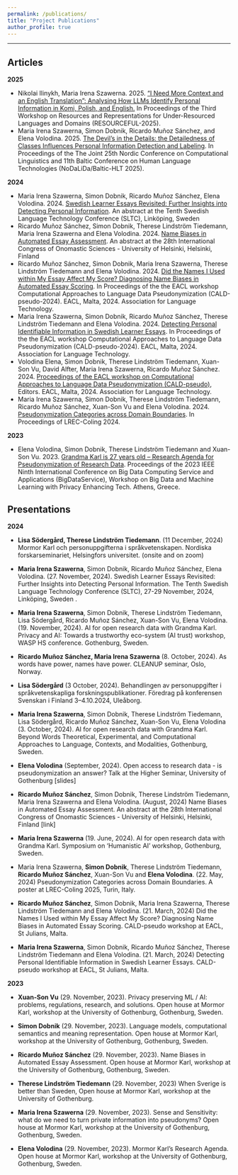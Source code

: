 ```yaml
---
permalink: /publications/
title: "Project Publications"
author_profile: true
---
```


------
## Articles

**2025**
* Nikolai Ilinykh, Maria Irena Szawerna. 2025. [“I Need More Context and an English Translation”: Analysing How LLMs Identify Personal Information in Komi, Polish, and English.](https://aclanthology.org/2025.resourceful-1.32/) In Proceedings of the Third Workshop on Resources and Representations for Under-Resourced Languages and Domains (RESOURCEFUL-2025).
* Maria Irena Szawerna, Simon Dobnik, Ricardo Muñoz Sánchez, and Elena Volodina. 2025. [The Devil’s in the Details: the Detailedness of Classes Influences Personal Information Detection and Labeling](https://aclanthology.org/2025.nodalida-1.70/). In Proceedings of the The Joint 25th Nordic Conference on Computational Linguistics and 11th Baltic Conference on Human Language Technologies (NoDaLiDa/Baltic-HLT 2025).


**2024**
* Maria Irena Szawerna, Simon Dobnik, Ricardo Muñoz Sánchez, Elena Volodina. 2024. [Swedish Learner Essays Revisited: Further Insights into Detecting Personal Information](https://sltc2024.github.io/abstracts/szawerna.pdf). An abstract at the Tenth Swedish Language Technology Conference (SLTC), Linköping, Sweden
* Ricardo Muñoz Sánchez, Simon Dobnik, Therese Lindström Tiedemann, Maria Irena Szawerna and Elena Volodina. 2024. [Name Biases in Automated Essay Assessment](https://researchportal.helsinki.fi/en/publications/name-biases-in-automated-essay-assessment-poster-presentation). An abstract at the 28th International Congress of Onomastic Sciences - University of Helsinki, Helsinki, Finland 
* Ricardo Muñoz Sánchez, Simon Dobnik, Maria Irena Szawerna, Therese Lindström Tiedemann and Elena Volodina. 2024. [Did the Names I Used within My Essay Affect My Score? Diagnosing Name Biases in Automated Essay Scoring](https://aclanthology.org/2024.caldpseudo-1.10/). In Proceedings of the the EACL workshop Computational Approaches to Language Data Pseudonymization (CALD-pseudo-2024). EACL, Malta, 2024. Association for Language Technology. 
* Maria Irena Szawerna, Simon Dobnik, Ricardo Muñoz Sánchez, Therese Lindström Tiedemann and Elena Volodina. 2024. [Detecting Personal Identifiable Information in Swedish Learner Essays](https://aclanthology.org/2024.caldpseudo-1.7/). In Proceedings of the the EACL workshop Computational Approaches to Language Data Pseudonymization (CALD-pseudo-2024). EACL, Malta, 2024. Association for Language Technology.
* Volodina Elena, Simon Dobnik, Therese Lindström Tiedemann, Xuan-Son Vu, David Alfter, Maria Irena Szawerna, Ricardo Muñoz Sánchez. 2024. [Proceedings of the EACL workshop on Computational Approaches to Language Data Pseudonymization (CALD-pseudo)](https://aclanthology.org/2024.caldpseudo-1.0/), Editors. EACL, Malta, 2024. Association for Language Technology.
* Maria Irena Szawerna, Simon Dobnik, Therese Lindström Tiedemann, Ricardo Muñoz Sánchez, Xuan-Son Vu and Elena Volodina. 2024. [Pseudonymization Categories across Domain Boundaries](https://aclanthology.org/2024.lrec-main.1164/). In Proceedings of LREC-Coling 2024.


**2023**

* Elena Volodina, Simon Dobnik, Therese Lindström Tiedemann and Xuan-Son Vu. 2023. [Grandma Karl is 27 years old – Research Agenda for Pseudonymization of Research Data](https://conferences.computer.org/cisosepub/pdfs/BigDataService2023-6X6dTK9dbY3khFk7JNapTA/337900a229/337900a229.pdf). Proceedings of the 2023 IEEE Ninth International Conference on Big Data Computing Service and Applications (BigDataService), Workshop on Big Data and Machine Learning with Privacy Enhancing Tech. Athens, Greece.


## Presentations

**2024**

* **Lisa Södergård, Therese Lindström Tiedemann**. (11 December, 2024) Mormor Karl och personuppgifterna i språkvetenskapen. Nordiska forskarseminariet, Helsingfors universitet. (onsite and on zoom)

* **Maria Irena Szawerna**, Simon Dobnik, Ricardo Muñoz Sánchez, Elena Volodina. (27. November, 2024). Swedish Learner Essays Revisited: Further Insights into Detecting Personal Information.
The Tenth Swedish Language Technology Conference (SLTC), 27-29 November, 2024, Linköping, Sweden .

* **Maria Irena Szawerna**, Simon Dobnik, Therese Lindström Tiedemann, Lisa Södergård, Ricardo Muñoz Sánchez, Xuan-Son Vu, Elena Volodina. (19. November, 2024). AI for open research data with Grandma Karl. Privacy and AI: Towards a trustworthy eco-system (AI trust) workshop, WASP HS conference. Gothenburg, Sweden. 

* **Ricardo Muñoz Sánchez, Maria Irena Szawerna** (8. October, 2024). As words have power, names have power. CLEANUP seminar, Oslo, Norway.   

* **Lisa Södergård** (3 October, 2024). Behandlingen av personuppgifter i språkvetenskapliga forskningspublikationer. Föredrag på konferensen Svenskan i Finland 3–4.10.2024, Uleåborg.

* **Maria Irena Szawerna**, Simon Dobnik, Therese Lindström Tiedemann, Lisa Södergård, Ricardo Muñoz Sánchez, Xuan-Son Vu, Elena Volodina (3. October, 2024). AI for open research data with Grandma Karl. Beyond Words Theoretical, Experimental, and Computational Approaches to Language, Contexts, and Modalities, Gothenburg, Sweden.

* **Elena Volodina** (September, 2024). Open access to research data - is pseudonymization an answer? Talk at the Higher Seminar, University of Gothenburg [slides]

* **Ricardo Muñoz Sánchez**, Simon Dobnik, Therese Lindström Tiedemann, Maria Irena Szawerna and Elena Volodina. (August, 2024) Name Biases in Automated Essay Assessment. An abstract at the 28th International Congress of Onomastic Sciences - University of Helsinki, Helsinki, Finland [link]

* **Maria Irena Szawerna** (19. June, 2024). AI for open research data with Grandma Karl. Symposium on ‘Humanistic AI’ workshop, Gothenburg, Sweden.

* Maria Irena Szawerna, **Simon Dobnik**, Therese Lindström Tiedemann, **Ricardo Muñoz Sánchez**, Xuan-Son Vu and **Elena Volodina**. (22. May, 2024) Pseudonymization Categories across Domain Boundaries. A poster at LREC-Coling 2025, Turin, Italy.

* **Ricardo Muñoz Sánchez**, Simon Dobnik, Maria Irena Szawerna, Therese Lindström Tiedemann and Elena Volodina. (21. March, 2024) Did the Names I Used within My Essay Affect My Score? Diagnosing Name Biases in Automated Essay Scoring. CALD-pseudo workshop at EACL, St Julians, Malta.

* **Maria Irena Szawerna**, Simon Dobnik, Ricardo Muñoz Sánchez, Therese Lindström Tiedemann and Elena Volodina. (21. March, 2024) Detecting Personal Identifiable Information in Swedish Learner Essays. CALD-pseudo workshop at EACL, St Julians, Malta.


**2023**

* **Xuan-Son Vu** (29. November, 2023). Privacy preserving ML / AI: problems, regulations, research, and solutions.  Open house at Mormor Karl, workshop at the University of Gothenburg, Gothenburg, Sweden.

* **Simon Dobnik** (29. November, 2023). Language models, computational semantics and meaning representation.  Open house at Mormor Karl, workshop at the University of Gothenburg, Gothenburg, Sweden.

* **Ricardo Muñoz Sánchez** (29. November, 2023). Name Biases in Automated Essay Assessment.  Open house at Mormor Karl, workshop at the University of Gothenburg, Gothenburg, Sweden.

* **Therese Lindström Tiedemann** (29. November, 2023) When Sverige is better than Sweden, Open house at Mormor Karl, workshop at the University of Gothenburg.

* **Maria Irena Szawerna** (29. November, 2023). Sense and Sensitivity: what do we need to turn private information into pseudonyms? Open house at Mormor Karl, workshop at the University of Gothenburg, Gothenburg, Sweden.

* **Elena Volodina** (29. November, 2023). Mormor Karl’s Research Agenda.  Open house at Mormor Karl, workshop at the University of Gothenburg, Gothenburg, Sweden.



<!-- // TODO - Add texbib support -->
